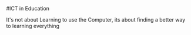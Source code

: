 #ICT in Education

It's not about Learning to use the Computer, its about finding a better way to learning everything
